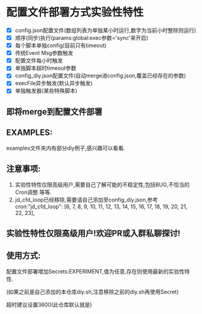 # 配置文件部署方式实验性特性
- [x] config.json配置文件(数组列表为单独某小时运行,数字为当前小时整除则运行)
- [x] 顺序(同步)执行(params:global:exec参数='sync'来开启)
- [x] 每个脚本单独config(目前只有timeout)
- [x] 传统Event Msg参数触发
- [x] 配置文件每小时触发
- [x] 单独脚本超时timeout参数
- [x] config_diy.json配置文件(自动merge进config.json,覆盖已经存在的参数)
- [x] execFile异步触发(默认异步触发)
- [x] 单独触发器(某些特殊脚本)
## 即将merge到配置文件部署
## EXAMPLES:
examples文件夹内有部分diy例子,感兴趣可以看看.
## 注意事项:
1. 实验性特性仅限高级用户,需要自己了解可能的不稳定性,包括BUG,不恰当的Cron调整.等等.
2. jd_cfd_loop已经移除,需要请自己添加至config_diy.json,参考cron:"jd_cfd_loop": [6, 7, 8, 9, 10, 11, 12, 13, 14, 15, 16, 17, 18, 19, 20, 21, 22, 23],
## 实验性特性仅限高级用户!欢迎PR或入群私聊探讨!
## 使用方式:
配置文件部署增加Secrets:EXPERIMENT,值为任意,存在则使用最新的实验性特性.

(如果之前是自己添加的本仓库diy.sh,注意移除之前的diy.sh再使用Secret)

超时建议设置3600(此仓库默认就是)

